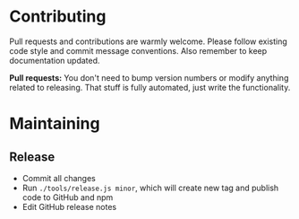 # Contributing

Pull requests and contributions are warmly welcome.
Please follow existing code style and commit message conventions. Also remember to keep documentation
updated.

**Pull requests:** You don't need to bump version numbers or modify anything related to releasing. That stuff is fully automated, just write the functionality.


# Maintaining

## Release

* Commit all changes
* Run `./tools/release.js minor`, which will create new tag and publish code to GitHub and npm
* Edit GitHub release notes

